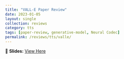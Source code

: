 ```yaml
---
title: "VALL-E Paper Review"
date: 2023-01-05
layout: single
collection: reviews
category: tts
tags: [paper-review, generative-model, Neural Codec]
permalink: /reviews/tts/valle/
---
```


<!-- 📝 **Paper:** Glow-TTS: A Generative Flow for Text-to-Speech Synthesis  
🔍 **Summary:** This paper introduces a **flow-based** model for TTS, improving **robustness** compared to Tacotron. -->

📄 **Slides:** [View Here](https://docs.google.com/presentation/d/1tdZaRnl1bQNYCtfY44wuV8pmESJB437k/edit?usp=sharing&ouid=116677507102760525154&rtpof=true&sd=true)